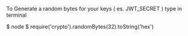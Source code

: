To Generate a random bytes for your keys ( es. JWT_SECRET ) type in terminal

$ node
$ require('crypto').randomBytes(32).toString('hex')